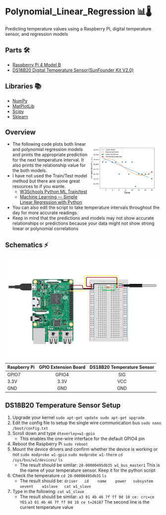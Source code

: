 # Polynomial_Linear_Regression 📊🌡
Predicting temperature values using a Raspberry PI, digital temperature sensor, and regression models

## Parts 🛠
* [Raspberry Pi 4 Model B](https://www.amazon.ca/LABISTS-Raspberry-Complete-Starter-Upgraded/dp/B084DQZP7P/ref=sr_1_7?crid=10KKB0KBUW5SG&dchild=1&keywords=raspberry+pi+4&qid=1609429444&sprefix=raspberry+%2Caps%2C199&sr=8-7)
* [DS18B20 Digital Temperature Sensor(SunFounder Kit V2.0)](https://www.amazon.ca/SunFounder-Modules-Sensor-Raspberry-Extension/dp/B014PF05ZA/ref=sr_1_8?dchild=1&keywords=sunfounder+starter+kit+v2.0&qid=1609429513&sr=8-8)

## Libraries  📚
* [NumPy](https://pypi.org/project/numpy/)
* [MatPlotLib](https://pypi.org/project/matplotlib/)
* [Scipy](https://pypi.org/project/scipy/)
* [Sklearn](https://pypi.org/project/scikit-learn/)

## Overview 
<p> 
  <img width=45% height=45% align='Right' src="https://github.com/Raziz1/Polynomial_Linear_Regression/blob/main/images/Figure_1.png? raw=true">
</p>

* The following code plots both linear and polynomial regression models and prints the appropriate prediction for the next temperature interval. It also prints the relationship value for the both models. 
* I have not used the Train/Test model method but there are some great resources to if you wante. 
    * [W3Schools Python ML Train/test](https://www.w3schools.com/python/python_ml_train_test.asp) 
    * [Machine Learning — Simple Linear Regression with Python](https://medium.com/@ramcesc/machine-learning-simple-linear-regression-with-python-cbc050dd0fbe)
* You can also edit the script to take temperature intervals throughout the day for more accurate readings.
* Keep in mind that the predictions and models may not show accurate relationships or predictions because your data might not show strong linear or polynomial correlations

## Schematics ⚡
<p> 
  <img align='Center' src="https://github.com/Raziz1/Polynomial_Linear_Regression/blob/main/images/schematics.png? raw=true">
</p>

|**Raspberry Pi**|**GPIO Extension Board**|**DS18B20 Temperature Sensor**|
| ------------- |:-------------:|:-------------:|
| GPIO7         | GPIO4         | SIG            | 
| 3.3V          | 3.3V          |VCC          |  
| GND           | GND           |GND          |  

## DS18B20 Temperature Sensor Setup
1. Upgrade your kernel `sudo apt-get update sudo apt-get upgrade`
2. Edit the config file to setup the single wire communication bus `sudo nano /boot/config.txt`
3. Scroll down and type `dtoverlay=w1-gpio`
    * This enables the one-wire interface for the default GPIO4 pin
4. Reboot the Raspberry Pi `sudo reboot`
5. Mount the device drivers and confirm whether the device is working or not 
`sudo modprobe w1-gpio` 
`sudo modprobe w1-therm`
`cd /sys/bus/w1/devices/` 
`ls`
    * The result should be similar: `28-00000495db35 w1_bus_master1` This is the name of your temperature sensor. Keep it for the python script
6.  Check the temperature `cd 28-00000495db35` `ls`
    * The result should be: `driver   id    name    power   subsystem   uevent    w1slave   cat w1_slave`
7. Type in the following: `cat w1_slave`
    * The result should be similar: `a3 01 4b 46 7f ff 0d 10 ce: crc=ce YES` `a3 01 4b 46 7f ff 0d 10 ce t=26187` The second line is the current temperature value 
    
